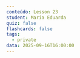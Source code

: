 ```yaml
---
conteúdo: Lesson 23
student: Maria Eduarda
quiz: false
flashcards: false
tags:
  - private
data: 2025-09-16T16:00:00
---
```

